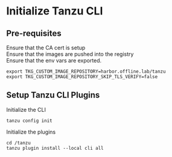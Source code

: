 # Initialize Tanzu CLI

## Pre-requisites
Ensure that the CA cert is setup</br>
Ensure that the images are pushed into the registry</br>
Ensure that the env vars are exported.</br>
```
export TKG_CUSTOM_IMAGE_REPOSITORY=harbor.offline.lab/tanzu
export TKG_CUSTOM_IMAGE_REPOSITORY_SKIP_TLS_VERIFY=false
```

## Setup Tanzu CLI Plugins
Initialize the CLI
```
tanzu config init
```
Initialize the plugins
```
cd /tanzu
tanzu plugin install --local cli all
```